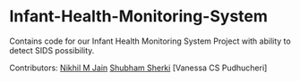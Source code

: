 # Infant-Health-Monitoring-System
Contains code for our Infant Health Monitoring System Project with ability to detect SIDS possibility.


Contributors:
[Nikhil M Jain](https://github.com/adamwolfnik)
[Shubham Sherki](https://github.com/im-Mr-Black)
[Vanessa CS Pudhucheri]
